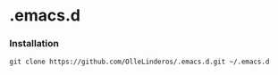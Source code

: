 # .emacs.d

### Installation
```
git clone https://github.com/OlleLinderos/.emacs.d.git ~/.emacs.d 
```
